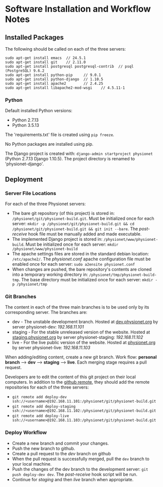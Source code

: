 # Software Installation and Workflow Notes #

## Installed Packages ##

The following should be called on each of the three servers:

```
sudo apt-get install emacs	// 24.5.1
sudo apt-get install git	// 2.11.0
sudo apt-get install postgresql postgresql-contrib	// psql (PostgreSQL) 9.6.2
sudo apt-get install python-pip		// 9.0.1
sudo apt-get install python-django	// 1.10.5
sudo apt-get install apache2		// 2.4.25
sudo apt-get install libapache2-mod-wsgi	// 4.5.11-1
```

### Python ###

Default installed Python versions:
- Python 2.7.13
- Python 3.5.13

The 'requirements.txt' file is created using `pip freeze`.

No Python packages are installed using pip. 

The Django project is created with: `django-admin startproject physionet` (Python 2.7.13 Django 1.10.5). The project directory is renamed to 'physionet-django'. 

## Deployment ##

### Server File Locations ###

For each of the three Physionet servers: 

- The bare git repository (of this project) is stored in: `/physionet/git/physionet-build.git`. Must be initialized once for each server: `mkdir -p /physionet/git/physionet-build.git && cd /physionet/git/physionet-build.git && git init --bare`. The *post-receive* hook file must be manually added and made executable. 
- The implemented Django project is stored in: `/physionet/www/physionet-build`. Must be initialized once for each server: `mkdir /physionet/www/physionet-build`
- The apache settings files are stored in the standard debian location: `/etc/apache2/`. The *physionet.conf* apache configuration file must be enabled once for each server: `sudo a2ensite physionet.conf`
- When changes are pushed, the bare repository's contents are cloned into a temporary working directory in: `/physionet/tmp/physionet-build-tmp`. The base directory must be initialized once for each server: `mkdir -p /physionet/tmp`

### Git Branches ###

The content in each of the three main branches is to be used only by its corresponding server. The branches are:

- dev - The unstable development branch. Hosted at [dev.physionet.org](dev.physionet.org) by server physionet-dev: *192.168.11.101*
- staging - For the stable unreleased version of the website. Hosted at [staging.physionet.org](staging.physionet.org) by server physionet-staging: *192.168.11.102*
- live - For the live public version of the website. Hosted at [physionet.org](physionet.org) by server physionet-live: *192.168.11.103*

When adding/editing content, create a new git branch. Work flow: **personal branch** --> **dev** --> **staging** --> **live**. Each merging stage requires a pull request.

Developers are to edit the content of this git project on their local computers. In addition to the [github remote](https://github.com/MIT-LCP/physionet-build), they should add the remote repositories for each of the three servers: 
- `git remote add deploy-dev ssh://<username>@192.168.11.101:/physionet/git/physionet-build.git`
- `git remote add deploy-staging ssh://<username>@192.168.11.102:/physionet/git/physionet-build.git`
- `git remote add deploy-live ssh://<username>@192.168.11.103:/physionet/git/physionet-build.git`

### Deploy Workflow ###

- Create a new branch and commit your changes.
- Push the new branch to github.
- Create a pull request to the *dev* branch on github
- When the pull request is successfully merged, pull the `dev` branch to your local machine.
- Push the changes of the dev branch to the development server: `git push deploy-dev dev`. The *post-receive* hook script will be run.
- Continue for *staging* and then *live* branch when appropriate. 


